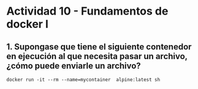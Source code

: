 # Actividad 10 - Fundamentos de docker I

## 1. Supongase que tiene el siguiente contenedor en ejecución al que necesita pasar un archivo, ¿cómo puede enviarle un archivo?

```
docker run -it --rm --name=mycontainer  alpine:latest sh
``` 
